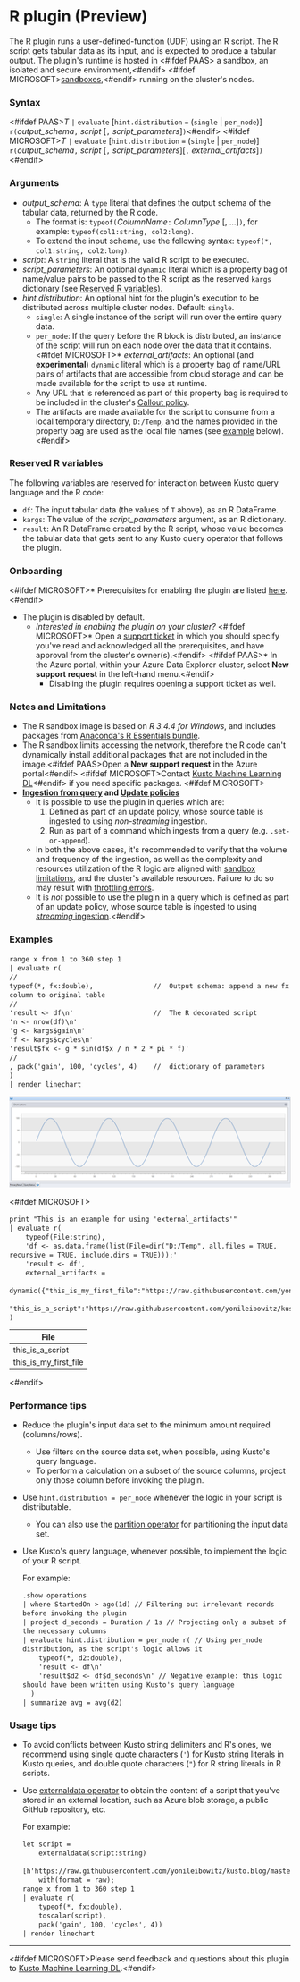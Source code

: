 # R plugin (Preview)

The R plugin runs a user-defined-function (UDF) using an R script. The R script gets tabular data as its input, and is expected to produce a tabular output.
The plugin's runtime is hosted in <#ifdef PAAS> a sandbox, an isolated and secure environment,<#endif> <#ifdef MICROSOFT>[sandboxes](../concepts/sandboxes.md),<#endif> running on the cluster's nodes.

### Syntax

<#ifdef PAAS>*T* `|` `evaluate` [`hint.distribution` `=` (`single` | `per_node`)] `r(`*output_schema*`,` *script* [`,` *script_parameters*]`)`<#endif>
<#ifdef MICROSOFT>*T* `|` `evaluate` [`hint.distribution` `=` (`single` | `per_node`)] `r(`*output_schema*`,` *script* [`,` *script_parameters*][`,` *external_artifacts*]`)`<#endif>

### Arguments

* *output_schema*: A `type` literal that defines the output schema of the tabular data, returned by the R code.
    * The format is: `typeof(`*ColumnName*`:` *ColumnType* [, ...]`)`, for example: `typeof(col1:string, col2:long)`.
    * To extend the input schema, use the following syntax: `typeof(*, col1:string, col2:long)`.
* *script*: A `string` literal that is the valid R script to be executed.
* *script_parameters*: An optional `dynamic` literal which is a property bag of name/value pairs to be passed to the
   R script as the reserved `kargs` dictionary (see [Reserved R variables](#reserved-r-variables)).
* *hint.distribution*: An optional hint for the plugin's execution to be distributed across multiple cluster nodes.
   Default: `single`.
    * `single`: A single instance of the script will run over the entire query data.
    * `per_node`: If the query before the R block is distributed, an instance of the script will run on each node over the data that it contains.
<#ifdef MICROSOFT>* *external_artifacts*: An optional (and **experimental**) `dynamic` literal which is a property bag of name/URL pairs of artifacts
    that are accessible from cloud storage and can be made available for the script to use at runtime.
    * Any URL that is referenced as part of this property bag is required to be included in the cluster's [Callout policy](../concepts/calloutpolicy.md).
    * The artifacts are made available for the script to consume from a local temporary directory, `D:/Temp`, and the names provided in the property bag are used as the local file names (see [example](#examples) below).
<#endif>

### Reserved R variables

The following variables are reserved for interaction between Kusto query language and the R code:

* `df`: The input tabular data (the values of `T` above), as an R DataFrame.
* `kargs`: The value of the *script_parameters* argument, as an R dictionary.
* `result`: An R DataFrame created by the R script, whose value becomes the tabular data that gets sent to
            any Kusto query operator that follows the plugin.

### Onboarding

<#ifdef MICROSOFT>* Prerequisites for enabling the plugin are listed [here](../concepts/sandboxes.md#prerequisites).<#endif>
* The plugin is disabled by default.
    * *Interested in enabling the plugin on your cluster?*
        <#ifdef MICROSOFT>* Open a [support ticket](https://aka.ms/kustosupport) in which you should specify
          you've read and acknowledged all the prerequisites, and have approval from the cluster's owner(s).<#endif>
		<#ifdef PAAS>* In the Azure portal, within your Azure Data Explorer cluster, select **New support request** in the left-hand menu.<#endif>
        * Disabling the plugin requires opening a support ticket as well.

### Notes and Limitations

* The R sandbox image is based on *R 3.4.4 for Windows*, and includes packages from [Anaconda's R Essentials bundle](https://docs.anaconda.com/anaconda/packages/r-language-pkg-docs/).
* The R sandbox limits accessing the network, therefore the R code can't dynamically install additional packages that are
  not included in the image.<#ifdef PAAS>Open a **New support request** in the Azure portal<#endif> <#ifdef MICROSOFT>Contact [Kusto Machine Learning DL](mailto:kustoml@microsoft.com)<#endif> if you need specific packages.
<#ifdef MICROSOFT>
* **[Ingestion from query](../management/data-ingestion/ingest-from-query.md) and [Update policies](../concepts/updatepolicy.md)**
    * It is possible to use the plugin in queries which are:
        1. Defined as part of an update policy, whose source table is ingested to using *non-streaming* ingestion.
        2. Run as part of a command which ingests from a query (e.g. `.set-or-append`).
    * In both the above cases, it's recommended to verify that the volume and frequency of the ingestion, as well as the complexity and
      resources utilization of the R logic are aligned with [sandbox limitations](../concepts/sandboxes.md#limitations), and the cluster's available resources.
      Failure to do so may result with [throttling errors](../concepts/sandboxes.md#errors).
    * It is *not* possible to use the plugin in a query which is defined as part of an update policy, whose source table is ingested to 
    using [*streaming* ingestion](../management/data-ingestion/streaming.md).<#endif>

### Examples

<!-- csl -->
```
range x from 1 to 360 step 1
| evaluate r(
//
typeof(*, fx:double),               //  Output schema: append a new fx column to original table 
//
'result <- df\n'                    //  The R decorated script
'n <- nrow(df)\n'
'g <- kargs$gain\n'
'f <- kargs$cycles\n'
'result$fx <- g * sin(df$x / n * 2 * pi * f)'
//
, pack('gain', 100, 'cycles', 4)    //  dictionary of parameters
)
| render linechart 
```
![alt text](./images/samples/sine-demo.png "sine-demo")

<#ifdef MICROSOFT>
<!-- csl -->
```
print "This is an example for using 'external_artifacts'"
| evaluate r(
    typeof(File:string),
    'df <- as.data.frame(list(File=dir("D:/Temp", all.files = TRUE, recursive = TRUE, include.dirs = TRUE)));'
    'result <- df',
    external_artifacts = 
        dynamic({"this_is_my_first_file":"https://raw.githubusercontent.com/yonileibowitz/kusto.blog/master/resources/R/sample_script.r",
                 "this_is_a_script":"https://raw.githubusercontent.com/yonileibowitz/kusto.blog/master/resources/python/sample_script.py"})
)
```

| File                  |
|-----------------------|
| this_is_a_script      |
| this_is_my_first_file |
<#endif>


### Performance tips

* Reduce the plugin's input data set to the minimum amount required (columns/rows).
    * Use filters on the source data set, when possible, using Kusto's query language.
    * To perform a calculation on a subset of the source columns, project only those column before invoking the plugin.
* Use `hint.distribution = per_node` whenever the logic in your script is distributable.
    * You can also use the [partition operator](partitionoperator.md) for partitioning the input data set.
* Use Kusto's query language, whenever possible, to implement the logic of your R script.

    For example:

    <!-- csl -->
    ```    
	.show operations
	| where StartedOn > ago(1d) // Filtering out irrelevant records before invoking the plugin
	| project d_seconds = Duration / 1s // Projecting only a subset of the necessary columns
	| evaluate hint.distribution = per_node r( // Using per_node distribution, as the script's logic allows it
		typeof(*, d2:double),
		'result <- df\n'
		'result$d2 <- df$d_seconds\n' // Negative example: this logic should have been written using Kusto's query language
	  )
	| summarize avg = avg(d2)
    ```

### Usage tips

* To avoid conflicts between Kusto string delimiters and R's ones, we recommend using single quote characters (`'`) for Kusto string 
  literals in Kusto queries, and double quote characters (`"`) for R string literals in R scripts.
* Use [externaldata operator](externaldata-operator.md) to obtain the content of
  a script that you've stored in an external location, such as Azure blob storage, a public GitHub repository, etc.
  
  For example:

    <!-- csl -->
    ```    
    let script = 
        externaldata(script:string)
        [h'https://raw.githubusercontent.com/yonileibowitz/kusto.blog/master/resources/R/sample_script.r']
        with(format = raw);
    range x from 1 to 360 step 1
    | evaluate r(
        typeof(*, fx:double),
        toscalar(script), 
        pack('gain', 100, 'cycles', 4))
    | render linechart 
    ```

---

<#ifdef MICROSOFT>Please send feedback and questions about this plugin to [Kusto Machine Learning DL](mailto:kustoML@microsoft.com).<#endif>
